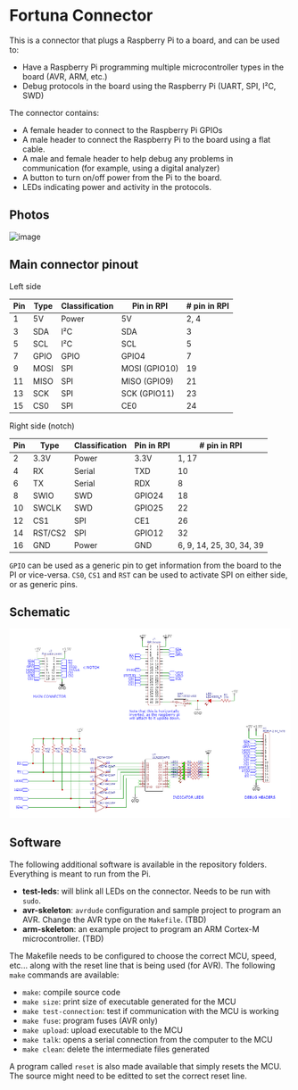 # Fortuna Connector

This is a connector that plugs a Raspberry Pi to a board, and can be used to:
 - Have a Raspberry Pi programming multiple microcontroller types in the board (AVR, ARM, etc.)
 - Debug protocols in the board using the Raspberry Pi (UART, SPI, I²C, SWD)

The connector contains:
 - A female header to connect to the Raspberry Pi GPIOs
 - A male header to connect the Raspberry Pi to the board using a flat cable.
 - A male and female header to help debug any problems in communication (for example, using a digital analyzer)
 - A button to turn on/off power from the Pi to the board.
 - LEDs indicating power and activity in the protocols.

## Photos

![image](https://github.com/fortuna-computers/fortuna-connector/assets/84652/fd7043c8-1064-4048-8482-0788b9015783)

## Main connector pinout

Left side

| Pin | Type  | Classification | Pin in RPI    | # pin in RPI |
|-----|-------|----------------|---------------|--------------|
|  1  | 5V    | Power          | 5V            | 2, 4  |
|  3  | SDA   | I²C            | SDA           | 3     |
|  5  | SCL   | I²C            | SCL           | 5     |
|  7  | GPIO  | GPIO           | GPIO4         | 7     |
|  9  | MOSI  | SPI            | MOSI (GPIO10) | 19    |
| 11  | MISO  | SPI            | MISO (GPIO9)  | 21    |
| 13  | SCK   | SPI            | SCK (GPIO11)  | 23    |
| 15  | CS0   | SPI            | CE0           | 24    |

Right side (notch)

| Pin | Type  | Classification | Pin in RPI | # pin in RPI |
|-----|-------|----------------|------------|--------------|
|  2  | 3.3V  | Power          | 3.3V       | 1, 17 |
|  4  | RX    | Serial         | TXD        | 10    |
|  6  | TX    | Serial         | RDX        | 8     |
|  8  | SWIO  | SWD            | GPIO24     | 18    |
| 10  | SWCLK | SWD            | GPIO25     | 22    |
| 12  | CS1   | SPI            | CE1        | 26    |
| 14  | RST/CS2 | SPI          | GPIO12     | 32    |
| 16  | GND   | Power          | GND        | 6, 9, 14, 25, 30, 34, 39 |

`GPIO` can be used as a generic pin to get information from the board to the PI or vice-versa. `CS0`, `CS1` and `RST` can be used to activate SPI on either side, or as generic pins.

## Schematic

![Schematic](schematic.png)

## Software

The following additional software is available in the repository folders. Everything is meant to run from the Pi.

- **test-leds**: will blink all LEDs on the connector. Needs to be run with `sudo`.
- **avr-skeleton**: `avrdude` configuration and sample project to program an AVR. Change the AVR type on the `Makefile`. (TBD)
- **arm-skeleton**: an example project to program an ARM Cortex-M microcontroller. (TBD)

The Makefile needs to be configured to choose the correct MCU, speed, etc... along with the reset line that is being used (for AVR). The following `make` commands are available:

- `make`: compile source code
- `make size`: print size of executable generated for the MCU
- `make test-connection`: test if communication with the MCU is working
- `make fuse`: program fuses (AVR only)
- `make upload`: upload executable to the MCU
- `make talk`: opens a serial connection from the computer to the MCU
- `make clean`: delete the intermediate files generated

A program called `reset` is also made available that simply resets the MCU. The source might need to be editted to set the correct reset line.
